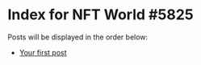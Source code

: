 # Index for NFT World #5825
Posts will be displayed in the order below:

- [Your first post](./001-first.md)

